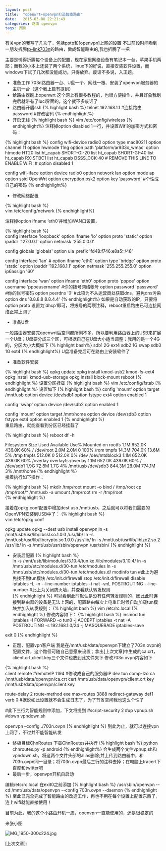 ```yaml
---
layout: post
title:  "openwrt+openvpn打造智能路由"
date:   2015-03-08 22:21:49
categories: 路由 openvpn
tags: 折腾
---
```



有关vpn的我写了几次了，包括pptp和[openvpn]上网的设置
不过前段时间看到一朋友折腾[tp-link703n]的路由，做成智能路由的,我也折腾了一把

主要是懒得折腾每个设备上的配置，现在家里网络设备有笔记本一台，苹果手机两部；而我的小本上还装了两个系统，linux下的好说，直接安装软件设置，而windows下试了几次都没能成功，只得放弃。废话不多说，入正题。

* 准备工作
703n路由器一台、U盘一个、网线一根、安装了openvpn服务器的主机一台（这个我上篇有提到）
* 给路由器刷上openwrt
这个网上有很多教程的，也很方便操作，并且好象我刷完后就带有了luci界面的，这个就不多废话了
* 路由器开启ssh
{% highlight bash %}
telnet 192.168.1.1 #连接路由
password           #修改密码
{% endhighlight%}
* 开启无线
{% highlight bash %}
vim /etc/config/wireless
{% endhighlight%}
注释掉option disabled 1一行，并设置Wifi的加密方式和密码：

{% highlight bash %}
config wifi-device  radio0
    option type     mac80211
    option channel  11
    option hwmode   11ng
    option path 'platform/ar933x_wmac'
    option htmode   HT20
    list ht_capab   SHORT-GI-20
    list ht_capab   SHORT-GI-40
    list ht_capab   RX-STBC1
    list ht_capab   DSSS_CCK-40
    # REMOVE THIS LINE TO ENABLE WIFI:
    # option disabled 1
 
config wifi-iface
    option device   radio0
    option network  lan
    option mode     ap
    option ssid     OpenWrt
    option encryption psk2
    option key  'password' #个性成自己的密码
{% endhighlight%}
* 修改网络配置

{% highlight bash %}  
vim /etc/config/network
{% endhighlight%}  
    
注释掉option ifname ‘eth0′并增加WAN口设置，

{% highlight bash %}  
config interface 'loopback'
    option ifname 'lo'
    option proto 'static'
    option ipaddr '127.0.0.1'
    option netmask '255.0.0.0'
 
config globals 'globals'
    option ula_prefix 'fd48:f746:e8a5::/48'
 
config interface 'lan'
    # option ifname 'eth0'
    option type 'bridge'
    option proto 'static'
    option ipaddr '192.168.1.1'
    option netmask '255.255.255.0'
    option ip6assign '60'
 
config interface 'wan'
    option ifname 'eth0'
    option proto 'pppoe'
    option username 'ppoeusername'  #你的拨号网络帐号
    option password 'password'      #你的帐号密码
    option peerdns '0'              #此项为不从运营商处获取dns，避免dns污染
    option dns '8.8.8.8 8.8.4.4'
{% endhighlight%}
如果是自动获取的IP，只要将option proto 设置为’dhcp’即可，将拨号的两项注释，reboot重启路由已可连接网络正常上网了

* 准备U盘

一般路由器安装完openwrt后空间都所剩不多，所以要利用路由器上的USB来扩展一个U盘；U盘要分成三个区，可根据自己在U盘大小适当调整；我用的是一个4G的，分区大小大概如下
{% highlight bash%}
sdb1 2G ext4
sdb2 1G swap
sdb3 1G ext4
{% endhighlight%}
U盘准备完后可在路由上安装软件了

* 准备软件安装

{% highlight bash %}
opkg update
opkg install kmod-usb2 kmod-fs-ext4
opkg install kmod-usb-storage
opkg install block-mount
reboot
{% endhighlight %}
设置分区挂载
{% highlight bash %}
vim /etc/config/fstab
{% endhighlight %}
设置如下
{% highlight bash %}
config 'mount'
    option  target  /mnt/usb
    option  device  /dev/sdb1
    option  fstype  ext4
    option  enabled 1
 
config 'swap'
    option  device  /dev/sdb2
    option  enabled 1
 
config 'mount'
    option  target  /mnt/home
    option  device  /dev/sdb3
    option  fstype  ext4
    option  enabled 1
{% endhighlight %}    
重启路由，就能查看到分区已经挂载了

{% highlight bash %}
reboot
df -h

Filesystem                Size      Used Available Use% Mounted on
rootfs                    1.1M    652.0K    436.0K  60% /
/dev/root                 2.0M      2.0M         0 100% /rom
tmpfs                    14.3M    704.0K     13.6M   5% /tmp
tmpfs                   512.0K         0    512.0K   0% /dev
/dev/mtdblock3            1.1M    652.0K    436.0K  60% /overlay
overlayfs:/overlay        1.1M    652.0K    436.0K  60% /
/dev/sdb1                 1.9G     72.8M      1.7G   4% /mnt/usb
/dev/sdb3               844.3M     28.0M    774.1M   3% /mnt/home
{% endhighlight %}  
接着执行如下操作：

{% highlight bash %}
mkdir /tmp/root
mount -o bind / /tmp/root
cp /tmp/root/* /mnt/usb -a
umount /tmp/root
rm -r /tmp/root  
{% endhighlight %}  

接着在opkg.conf配置中增加dest usb /mnt/usb，之后就可以将我们需要的OpenVPN安装到USB中了：
{% highlight bash %}  
vim /etc/opkg.conf
    
opkg update
opkg --dest usb install openvpn
ln -s /mnt/usb/usr/lib/libssl.so.1.0.0 /usr/lib/
ln -s /mnt/usb/usr/lib/libcrypto.so.1.0.0 /usr/lib/
ln -s /mnt/usb/usr/lib/liblzo2.so.2 /usr/lib/
ln -s /mnt/usb/usr/sbin/openvpn /usr/sbin/
{% endhighlight %}  
* 安装后配置
{% highlight bash %}  
ln -s /mnt/usb/lib/modules/3.10.4/tun.ko /lib/modules/3.10.4/
ln -s /mnt/usb/etc/modules.d/30-tun /etc/modules
ln -s /mnt/usb/etc/modules.d/30-tun /etc/modules.d/
modinfo tun
#此上为避免找不到tun模块
/etc/init.d/firewall stop
/etc/init.d/firewall disable
iptables -L -n --line-number
iptables -t nat -vnL POSTROUTING --line-number
#此上为关闭防火墙，并查看默认转发规则            
{% endhighlight %}
可以看到此时默认是没有任何转发规则的，因此此时连接到路由器的设备是无法上网的，配置路由每次上电重启时候自动加载tun模块并加入转发规则：
{% highlight bash %} 
vim /etc/rc.local
{% endhighlight %}
修改内容如下：
{% highlight bash %}
insmod tun
iptables -I FORWARD -o tun0 -j ACCEPT
iptables -t nat -A POSTROUTING -s 192.168.1.0/24 -j MASQUERADE
iptables-save
 
exit 0
{% endhighlight %}
* 正题，配置vpn客户端
我是在/mnt/usb/data/openvpn下建立了703n.ovpn的配置文件，这个路径可随自己意愿来设置；拿出[上次文章]中生成的ca.crt，client.crt,client.key三个文件也放到此文件夹下
修改703n.ovpn内容如下

{% highlight bash %}   
client
remote #remoteIP 1194 #修改成自己的服务器IP
dev tun
comp-lzo
ca /mnt/usb/data/openvpn/ca.crt
cert /mnt/usb/data/openvpn/client.crt
key /mnt/usb/data/openvpn/client.key
 
route-delay 2
route-method exe
max-routes 3888
redirect-gateway def1
verb 0      #据说如此设置就不会生成日志了，为了节省空间我也这么个性了
 
#此下三行为智能规则中添加，下文将提到
#script-security 2
#up vpnup.sh  
#down vpndown.sh


openvpn –config ./703n.ovpn
{% endhighlight %} 
到此为止，就可以连接vpn上网了，不过并不能智能转发

* 终极目标ChnRoutes
下载ChnRoutes并执行
{% highlight bash %} 
python chnroutes.py -p android
{% endhighlight%} 
会生成两个文件vpnup.sh和vpndown.sh，将这两个文件头部的alias删除;并上传到路由器中，和703n.ovpn同一目录；将703n.ovpn最后三行的注释去掉；在电脑上tracert下百度和twitter吧
* 最后一步，openvpn开机自启动

编辑/etc/rc.local
在exit0之前添加
{% highlight bash %} 
/usr/sbin/openvpn --cd /mnt/usb/data/openvpn --config 703n.ovpn --daemon
{% endhighlight %} 
至此已完全完成了智能路由的改造工作，再也不用在每个设置上配置东西了，连上wifi就能直接使用！

目前为此，我的这个小路由开机一周，openvpn一直能使用的，还是很稳定的

来张小图

![MG_1950-300x224.jpg](http://7xjbml.com1.z0.glb.clouddn.com/IMG_1950-300x224.jpg)

        
        
        
        
[tp-link703n]: http://www.benben.cc/blog/?p=395
[上次文章]: 
